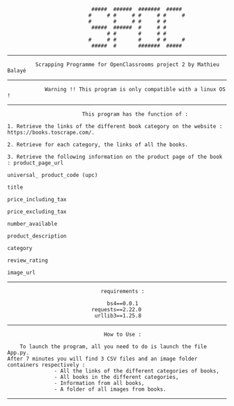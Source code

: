                                #####  ######  #######  #####  
                              #     # #     # #     # #     # 
                              #       #     # #     # #       
                               #####  ######  #     # #       
                                    # #       #     # #       
                              #     # #       #     # #     # 
                               #####  #       #######  #####  

----------------------------------------------------------------------------------------------------------------------------------------------

             Scrapping Programme for OpenClassrooms project 2 by Mathieu Balayé

----------------------------------------------------------------------------------------------------------------------------------------------

                Warning !! This program is only compatible with a linux OS !

----------------------------------------------------------------------------------------------------------------------------------------------

                            This program has the function of : 
                                                  
    1. Retrieve the links of the different book category on the website : https://books.toscrape.com/.

    2. Retrieve for each category, the links of all the books.

    3. Retrieve the following information on the product page of the book : product_page_url
                                                                            universal_ product_code (upc)
                                                                            title
                                                                            price_including_tax
                                                                            price_excluding_tax
                                                                            number_available
                                                                            product_description
                                                                            category
                                                                            review_rating
                                                                            image_url
                                                                        
----------------------------------------------------------------------------------------------------------------------------------------------
                                                                      
                                  requirements :

                                    bs4==0.0.1
                               requests==2.22.0
                                urllib3==1.25.8
                                                              
----------------------------------------------------------------------------------------------------------------------------------------------

                                   How to Use :
                                                             
        To launch the program, all you need to do is launch the file App.py. 
    After 7 minutes you will find 3 CSV files and an image folder containers respectively :  
                   - All the links of the different categories of books,
                   - All books in the different categories,
                   - Information from all books,
                   - A folder of all images from books.
                                                             
----------------------------------------------------------------------------------------------------------------------------------------------
